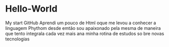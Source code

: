 # Hello-World
My start GitHub
Aprendi um pouco de Html oque me levou a conhecer a linguagem Phythom desde emtão sou apaixonado pela mesma de maneira que  tento integrala cada vez mais ana minha rotina de estudos so bre novas tecnologias 
